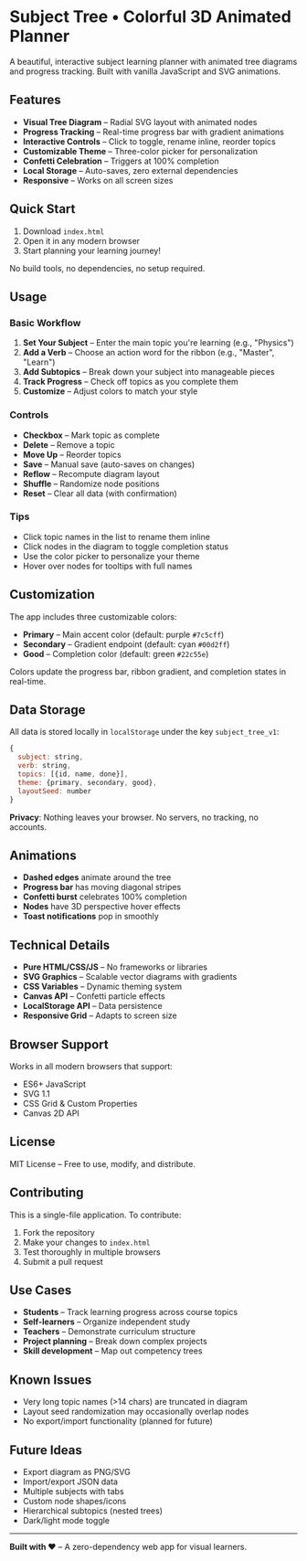 #  Subject Tree • Colorful 3D Animated Planner

A beautiful, interactive subject learning planner with animated tree diagrams and progress tracking. Built with vanilla JavaScript and SVG animations.

##  Features
- **Visual Tree Diagram** – Radial SVG layout with animated nodes
- **Progress Tracking** – Real-time progress bar with gradient animations
- **Interactive Controls** – Click to toggle, rename inline, reorder topics
- **Customizable Theme** – Three-color picker for personalization
- **Confetti Celebration** – Triggers at 100% completion
- **Local Storage** – Auto-saves, zero external dependencies
- **Responsive** – Works on all screen sizes

##  Quick Start
1. Download `index.html`
2. Open it in any modern browser
3. Start planning your learning journey!

No build tools, no dependencies, no setup required.

##  Usage
### Basic Workflow
1. **Set Your Subject** – Enter the main topic you're learning (e.g., "Physics")
2. **Add a Verb** – Choose an action word for the ribbon (e.g., "Master", "Learn")
3. **Add Subtopics** – Break down your subject into manageable pieces
4. **Track Progress** – Check off topics as you complete them
5. **Customize** – Adjust colors to match your style

### Controls
- **Checkbox** – Mark topic as complete
- **Delete** – Remove a topic
- **Move Up** – Reorder topics
- **Save** – Manual save (auto-saves on changes)
- **Reflow** – Recompute diagram layout
- **Shuffle** – Randomize node positions
- **Reset** – Clear all data (with confirmation)

### Tips
- Click topic names in the list to rename them inline
- Click nodes in the diagram to toggle completion status
- Use the color picker to personalize your theme
- Hover over nodes for tooltips with full names

##  Customization
The app includes three customizable colors:

- **Primary** – Main accent color (default: purple `#7c5cff`)
- **Secondary** – Gradient endpoint (default: cyan `#00d2ff`)
- **Good** – Completion color (default: green `#22c55e`)

Colors update the progress bar, ribbon gradient, and completion states in real-time.

##  Data Storage
All data is stored locally in `localStorage` under the key `subject_tree_v1`:

```javascript
{
  subject: string,
  verb: string,
  topics: [{id, name, done}],
  theme: {primary, secondary, good},
  layoutSeed: number
}
```

**Privacy**: Nothing leaves your browser. No servers, no tracking, no accounts.

##  Animations
- **Dashed edges** animate around the tree
- **Progress bar** has moving diagonal stripes
- **Confetti burst** celebrates 100% completion
- **Nodes** have 3D perspective hover effects
- **Toast notifications** pop in smoothly

##  Technical Details
- **Pure HTML/CSS/JS** – No frameworks or libraries
- **SVG Graphics** – Scalable vector diagrams with gradients
- **CSS Variables** – Dynamic theming system
- **Canvas API** – Confetti particle effects
- **LocalStorage API** – Data persistence
- **Responsive Grid** – Adapts to screen size

##  Browser Support
Works in all modern browsers that support:
- ES6+ JavaScript
- SVG 1.1
- CSS Grid & Custom Properties
- Canvas 2D API

##  License
MIT License – Free to use, modify, and distribute.

##  Contributing
This is a single-file application. To contribute:

1. Fork the repository
2. Make your changes to `index.html`
3. Test thoroughly in multiple browsers
4. Submit a pull request

##  Use Cases
- **Students** – Track learning progress across course topics
- **Self-learners** – Organize independent study
- **Teachers** – Demonstrate curriculum structure
- **Project planning** – Break down complex projects
- **Skill development** – Map out competency trees

##  Known Issues
- Very long topic names (>14 chars) are truncated in diagram
- Layout seed randomization may occasionally overlap nodes
- No export/import functionality (planned for future)

##  Future Ideas
- Export diagram as PNG/SVG
- Import/export JSON data
- Multiple subjects with tabs
- Custom node shapes/icons
- Hierarchical subtopics (nested trees)
- Dark/light mode toggle

---

**Built with ❤️** – A zero-dependency web app for visual learners.
